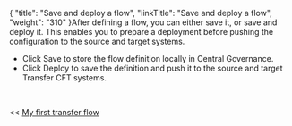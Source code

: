 {
    "title": "Save and deploy a flow",
    "linkTitle": "Save and deploy a flow",
    "weight": "310"
}After defining a flow, you can either save it, or save and deploy it. This enables you to prepare a deployment before pushing the configuration to the source and target systems.

-   Click <span class="bold_in_para">Save</span> to store the flow definition locally in <span class="mc-variable Primary.CG or_UM variable">Central Governance</span>.
-   Click <span class="bold_in_para">Deploy </span> to save the definition and push it to the source and target <span class="mc-variable axway_variables.Component_Short_Name variable">Transfer CFT</span> systems.

 

<span class="bold_in_para">&lt;&lt; </span><a href="../../" class="bold_in_para MCXref xref xrefbold_in_para">My first transfer flow</a>
